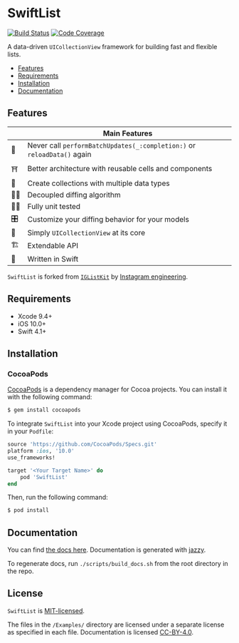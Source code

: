 # SwiftList

[![Build Status](https://travis-ci.com/zhubofei/SwiftList.svg?branch=master)](https://travis-ci.com/zhubofei/SwiftList)
[![Code Coverage](https://codecov.io/gh/zhubofei/SwiftList/branch/master/graph/badge.svg)](https://codecov.io/gh/zhubofei/SwiftList)

A data-driven `UICollectionView` framework for building fast and flexible lists.

- [Features](#features)
- [Requirements](#requirements)
- [Installation](#installation)
- [Documentation](#documentation)

## Features

|  | Main Features  |
---|-----------------
📵 | Never call `performBatchUpdates(_:completion:)` or `reloadData()` again
⛩ | Better architecture with reusable cells and components
🔣 | Create collections with multiple data types
👯‍♀️| Decoupled diffing algorithm
👷‍♀️| Fully unit tested
🎛 | Customize your diffing behavior for your models
🍡 | Simply `UICollectionView` at its core
🏗 | Extendable API
🐥 | Written in Swift

`SwiftList` is forked from [`IGListKit`](https://github.com/Instagram/IGListKit) by [Instagram engineering](https://engineering.instagram.com/).

## Requirements

- Xcode 9.4+
- iOS 10.0+
- Swift 4.1+

## Installation

### CocoaPods

[CocoaPods](https://cocoapods.org) is a dependency manager for Cocoa projects. You can install it with the following command:

```bash
$ gem install cocoapods
```

To integrate `SwiftList` into your Xcode project using CocoaPods, specify it in your `Podfile`:

```ruby
source 'https://github.com/CocoaPods/Specs.git'
platform :ios, '10.0'
use_frameworks!

target '<Your Target Name>' do
    pod 'SwiftList'
end
```

Then, run the following command:

```bash
$ pod install
```

## Documentation

You can find [the docs here](https://zhubofei.github.io/SwiftList). Documentation is generated with [jazzy](https://github.com/realm/jazzy).

To regenerate docs, run `./scripts/build_docs.sh` from the root directory in the repo.

## License

`SwiftList` is [MIT-licensed](./LICENSE).

The files in the `/Examples/` directory are licensed under a separate license as specified in each file. Documentation is licensed [CC-BY-4.0](https://creativecommons.org/licenses/by/4.0/).
